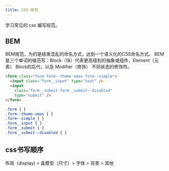 ```yaml
---
title: CSS 规范
---
```


学习常见的 css 编写规范。

## BEM

BEM规范，为的是结束混乱的命名方式，达到一个语义化的CSS命名方式。 BEM是三个单词的缩范写：Block（块）代表更高级别的抽象或组件，Element（元素） Block的后代，以及 Modifier（修饰） 不同状态的修饰符。

```html
<form class="form form--theme-xmas form--simple">
  <input class="form__input" type="text" />
  <input
    class="form__submit form__submit--disabled"
    type="submit" />
</form>
```

```css
.form { }
.form--theme-xmas { }
.form--simple { }
.form__input { }
.form__submit { }
.form__submit--disabled { }
```

## css书写顺序

布局（display) > 盒模型（尺寸）> 字体 > 背景 > 其他